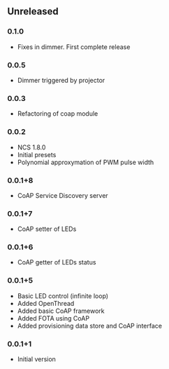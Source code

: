 ## Unreleased

### 0.1.0
* Fixes in dimmer. First complete release

### 0.0.5
* Dimmer triggered by projector

### 0.0.3
* Refactoring of coap module

### 0.0.2
* NCS 1.8.0
* Initial presets
* Polynomial approxymation of PWM pulse width

### 0.0.1+8
* CoAP Service Discovery server

### 0.0.1+7
* CoAP setter of LEDs

### 0.0.1+6
* CoAP getter of LEDs status

### 0.0.1+5
* Basic LED control (infinite loop)
* Added OpenThread
* Added basic CoAP framework
* Added FOTA using CoAP
* Added provisioning data store and CoAP interface

### 0.0.1+1
* Initial version
